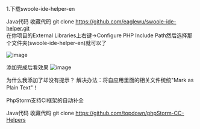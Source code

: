 1.下载swoole-ide-helper-en

Java代码  收藏代码
git clone https://github.com/eaglewu/swoole-ide-helper.git   
在你项目的External Libraries上右键->Configure PHP Include Path然后选择那个文件夹(swoole-ide-helper-en)就可以了

![image](http://dl2.iteye.com/upload/attachment/0116/0528/ad640808-8392-3d1c-bdfb-d515e5f50239.png)


添加完成后看效果
![image](http://dl2.iteye.com/upload/attachment/0116/0530/3271bfa5-f1a1-3934-9cc7-4ea277cafcd1.png)
 

为什么我添加了却没有提示？
解决办法：将自应用里面的相关文件统统"Mark as Plain Text"！

 

PhpStorm支持CI框架的自动补全

Java代码  收藏代码
git clone https://github.com/topdown/phpStorm-CC-Helpers  